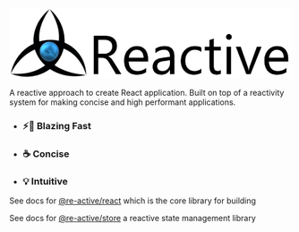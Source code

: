 ![alt text](./media/reactive-logo-m.png)

A reactive approach to create React application. Built on top of a reactivity system for making concise and high performant applications.

- ### ⚡🚀 Blazing Fast
- ### ☕ Concise
- ### 💡 Intuitive


See docs for [@re-active/react](https://github.com/kutlugsahin/re-active/tree/master/packages/react) which is the core library for building

See docs for [@re-active/store](https://github.com/kutlugsahin/re-active/tree/master/packages/store) a reactive state management library